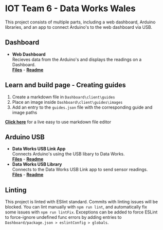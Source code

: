 # IOT Team 6 - Data Works Wales

This project consists of multiple parts, including a web dashboard, Arduino libraries, and an app to connect Arduino's to the web dashboard via USB.

## Dashboard
* **Web Dashboard**  
  Recieves data from the Arduino's and displays the readings on a Dashboard.  
  [**Files**](./Dashboard) - [**Readme**](./Dashboard/README.md)


## Learn and build page - Creating guides
1. Create a markdown file in `Dashboard\client\guides`
2. Place an image inside `Dashboard\client\guides\images`
3. Add an entry to the `guides.json` file with the corresponding guide and image paths

[**Click here**](https://rexxars.github.io/react-markdown/) for a live easy to use markdown file editor


## Arduino USB
* **Data Works USB Link App**  
  Connects Arduino's using the USB libary to Data Works.  
  [**Files**](./Arduino/USB/App) - [**Readme**](./Arduino/USB/App/README.md)
* **Data Works USB Library**  
  Connects to the Data Works USB Link app to send sensor readings.  
  [**Files**](./Arduino/USB/Library) - [**Readme**](./Arduino/USB/Library/README.md)

## Linting

This project is linted with ESlint standard. Commits with linting issues will be blocked. You can lint manually with `npm run lint`, and automatically fix some issues with `npm run lintFix`.
Exceptions can be added to force ESLint to force-ignore undefined func errors by adding entries to `Dashboard/package.json > eslintConfig > globals`.